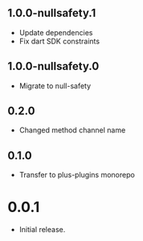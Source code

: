 ## 1.0.0-nullsafety.1

- Update dependencies
- Fix dart SDK constraints

## 1.0.0-nullsafety.0

- Migrate to null-safety

## 0.2.0

- Changed method channel name

## 0.1.0

- Transfer to plus-plugins monorepo

# 0.0.1

- Initial release.

